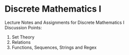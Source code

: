 # Discrete Mathematics I
Lecture Notes and Assignments for Discrete Mathematics I<br>
Discussion Points:<br>
1. Set Theory
2. Relations
3. Functions, Sequences, Strings and Regex
